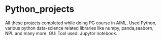 # Python_projects
All these projects completed while doing PG course in AIML. 
Used Python, various python data-science related libraries like numpy, panda,seaborn, NPL and many more.
GUI Tool used: Jupytor notebook.
